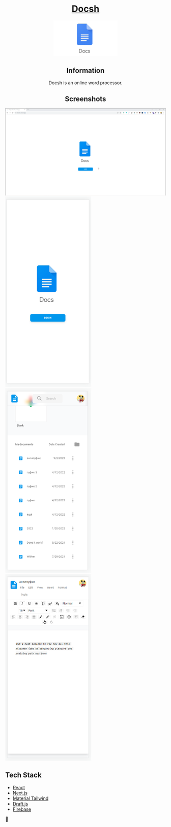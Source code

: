 <div align="center">
	<h1><a href="https://docsh.vercel.app/">Docsh</a></h1>
	<img src="public/images/docs.png" alt="Logo" width="200"/>

<h2>Information</h1>

Docsh is an online word processor.

<h2>Screenshots</h2>

</div>

![flow](/flow.gif)
<img src="login.png" width="270"/>
<img src="docsh.png" width="270"/>
<img src="document.png" width="270"/>

## Tech Stack

-   [React](https://reactjs.org/)
-   [Next.js](https://nextjs.org/)
-   [Material Tailwind](https://www.material-tailwind.com/)
-   [Draft.js](https://draftjs.org/)
-   [Firebase](https://firebase.google.com/)

<b> 📄 </b>
